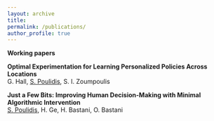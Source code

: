 ```yaml
---
layout: archive
title: 
permalink: /publications/
author_profile: true
---
```


**Working papers**

**Optimal Experimentation for Learning Personalized Policies Across Locations**   
G. Hall, <u>S. Poulidis</u>, S. I. Zoumpoulis


**Just a Few Bits: Improving Human Decision-Making with Minimal Algorithmic Intervention**  
<u>S. Poulidis</u>, H. Ge, H. Bastani, O. Bastani
